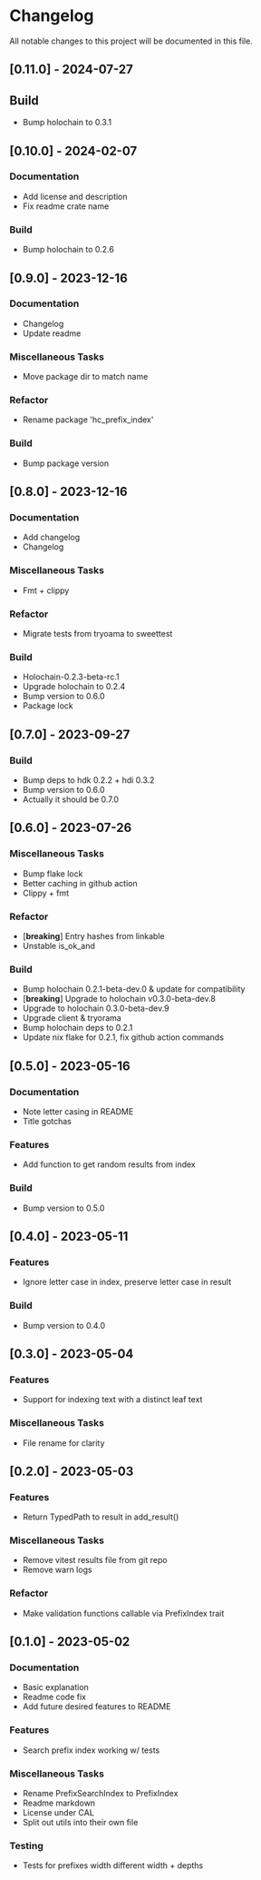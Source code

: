 # Changelog

All notable changes to this project will be documented in this file.

## [0.11.0] - 2024-07-27

## Build

- Bump holochain to 0.3.1

## [0.10.0] - 2024-02-07

### Documentation

- Add license and description
- Fix readme crate name

### Build

- Bump holochain to 0.2.6

## [0.9.0] - 2023-12-16

### Documentation

- Changelog
- Update readme

### Miscellaneous Tasks

- Move package dir to match name

### Refactor

- Rename package 'hc_prefix_index'

### Build

- Bump package version

## [0.8.0] - 2023-12-16

### Documentation

- Add changelog
- Changelog

### Miscellaneous Tasks

- Fmt + clippy

### Refactor

- Migrate tests from tryoama to sweettest

### Build

- Holochain-0.2.3-beta-rc.1
- Upgrade holochain to 0.2.4
- Bump version to 0.6.0
- Package lock

## [0.7.0] - 2023-09-27

### Build

- Bump deps to hdk 0.2.2 + hdi 0.3.2
- Bump version to 0.6.0
- Actually it should be 0.7.0

## [0.6.0] - 2023-07-26

### Miscellaneous Tasks

- Bump flake lock
- Better caching in github action
- Clippy + fmt

### Refactor

- [**breaking**] Entry hashes from linkable
- Unstable is_ok_and

### Build

- Bump holochain 0.2.1-beta-dev.0 & update for compatibility
- [**breaking**] Upgrade to holochain v0.3.0-beta-dev.8
- Upgrade to holochain 0.3.0-beta-dev.9
- Upgrade client & tryorama
- Bump holochain deps to 0.2.1
- Update nix flake for 0.2.1, fix github action commands

## [0.5.0] - 2023-05-16

### Documentation

- Note letter casing in README
- Title gotchas

### Features

- Add function to get random results from index

### Build

- Bump version to 0.5.0

## [0.4.0] - 2023-05-11

### Features

- Ignore letter case in index, preserve letter case in result

### Build

- Bump version to 0.4.0

## [0.3.0] - 2023-05-04

### Features

- Support for indexing text with a distinct leaf text

### Miscellaneous Tasks

- File rename for clarity

## [0.2.0] - 2023-05-03

### Features

- Return TypedPath to result in add_result()

### Miscellaneous Tasks

- Remove vitest results file from git repo
- Remove warn logs

### Refactor

- Make validation functions callable via PrefixIndex trait

## [0.1.0] - 2023-05-02

### Documentation

- Basic explanation
- Readme code fix
- Add future desired features to README

### Features

- Search prefix index working w/ tests

### Miscellaneous Tasks

- Rename PrefixSearchIndex to PrefixIndex
- Readme markdown
- License under CAL
- Split out utils into their own file

### Testing

- Tests for prefixes width different width + depths

<!-- generated by git-cliff -->
